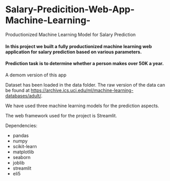 # Salary-Predicition-Web-App-Machine-Learning-
Productionized Machine Learning Model for Salary Prediction

#### In this project we built a fully productionized machine learning web application for salary prediction based on various parameters.

#### Prediction task is to determine whether a person makes over 50K a year.

A demom version of this app 

Dataset has been loaded in the data folder. The raw version of the data can be found at https://archive.ics.uci.edu/ml/machine-learning-databases/adult/. 

We have used three machine learning models for the prediction aspects. 

The web framework used for the project is Streamlit.

Dependencies:

* pandas
* numpy
* scikit-learn
* matplotlib
* seaborn
* joblib
* streamlit
* eli5







